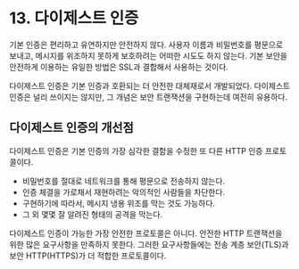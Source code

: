 # 13. 다이제스트 인증

기본 인증은 편리하고 유연하지만 안전하지 않다. 사용자 이름과 비밀번호를 평문으로 보내고, 메시지를 위조하지 못하게 보호하려는 어떠한 시도도 하지 않는다. 기본 보안을 안전하게 이용하는 유일한 방법은 SSL과 결합해서 사용하는 것이다.

다이제스트 인증은 기본 인증과 호환되는 더 안전한 대체재로서 개발되었다. 다이제스트 인증은 널리 쓰이지는 않지만, 그 개념은 보안 트랜잭션을 구현하는데 여전히 유용하다.

## 다이제스트 인증의 개선점

다이제스트 인증은 기본 인증의 가장 심각한 결함을 수정한 또 다른 HTTP 인증 프로토콜이다.

* 비밀번호를 절대로 네트워크를 통해 평문으로 전송하지 않는다.
* 인증 체결을 가로채서 재현하려는 악의적인 사람들을 차단한다.
* 구현하기에 따라서, 메시지 냉용 위조를 막는 것도 가능하다.
* 그 외 몇몇 잘 알려진 형태의 공격을 막는다.

다이제스트 인증이 가능한 가장 안전한 프로토콜은 아니다. 안전한 HTTP 트랜잭션을 위한 많은 요구사항을 만족하지 못한다. 그러한 요구사항들에는 전송 계층 보안\(TLS\)과 보안 HTTP\(HTTPS\)가 더 적합한 프로토콜이다.

